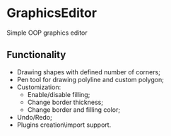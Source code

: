 # GraphicsEditor
Simple OOP graphics editor
## Functionality
- Drawing shapes with defined number of corners;
- Pen tool for drawing polyline and custom polygon;
- Customization:
  - Enable/disable filling;
  - Change border thickness;
  - Change border and filling color;
- Undo/Redo;
- Plugins creation\import support.
